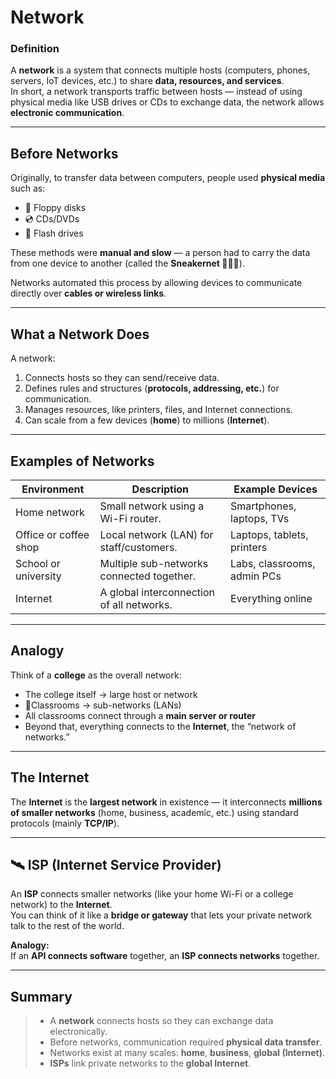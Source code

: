 # Network

### **Definition**
A **network** is a system that connects multiple hosts (computers, phones, servers, IoT devices, etc.) to share **data, resources, and services**.  
In short, a network transports traffic between hosts — instead of using physical media like USB drives or CDs to exchange data, the network allows **electronic communication**.

---

## Before Networks
Originally, to transfer data between computers, people used **physical media** such as:
- 💾 Floppy disks  
- 💿 CDs/DVDs  
- 🔌 Flash drives  

These methods were **manual and slow** — a person had to carry the data from one device to another (called the **Sneakernet 🏃‍♂️💾**).

Networks automated this process by allowing devices to communicate directly over **cables or wireless links**.

---

## What a Network Does
A network:
1. Connects hosts so they can send/receive data.  
2. Defines rules and structures (**protocols, addressing, etc.**) for communication.  
3. Manages resources, like printers, files, and Internet connections.  
4. Can scale from a few devices (**home**) to millions (**Internet**).

---

## Examples of Networks

| **Environment** | **Description** | **Example Devices** |
|------------------|-----------------|----------------------|
| Home network | Small network using a Wi-Fi router. | Smartphones, laptops, TVs |
| Office or coffee shop | Local network (LAN) for staff/customers. | Laptops, tablets, printers |
| School or university | Multiple sub-networks connected together. | Labs, classrooms, admin PCs |
| Internet | A global interconnection of all networks. | Everything online |

---

## Analogy
Think of a **college** as the overall network:
- The college itself → large host or network  
- 🧑Classrooms → sub-networks (LANs)  
- All classrooms connect through a **main server or router**  
- Beyond that, everything connects to the **Internet**, the “network of networks.”

---

## The Internet
The **Internet** is the **largest network** in existence — it interconnects **millions of smaller networks** (home, business, academic, etc.) using standard protocols (mainly **TCP/IP**).

---

## 🛰️ ISP (Internet Service Provider)
An **ISP** connects smaller networks (like your home Wi-Fi or a college network) to the **Internet**.  
You can think of it like a **bridge or gateway** that lets your private network talk to the rest of the world.

**Analogy:**  
If an **API connects software** together, an **ISP connects networks** together.

---

## Summary
> - A **network** connects hosts so they can exchange data electronically.  
> - Before networks, communication required **physical data transfer**.  
> - Networks exist at many scales: **home**, **business**, **global (Internet)**.  
> - **ISPs** link private networks to the **global Internet**.

